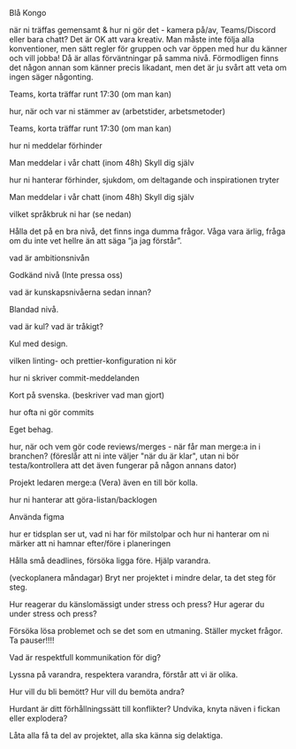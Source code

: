 Blå Kongo 

 

när ni träffas gemensamt & hur ni gör det - kamera på/av, Teams/Discord eller bara chatt? Det är OK att vara kreativ. Man måste inte följa alla konventioner, men sätt regler för gruppen och var öppen med hur du känner och vill jobba! Då är allas förväntningar på samma nivå. Förmodligen finns det någon annan som känner precis likadant, men det är ju svårt att veta om ingen säger någonting. 

 

Teams, korta träffar runt 17:30 (om man kan)  

 

hur, när och var ni stämmer av (arbetstider, arbetsmetoder) 

 

Teams, korta träffar runt 17:30 (om man kan)  

 

hur ni meddelar förhinder 

 

Man meddelar i vår chatt (inom 48h) Skyll dig själv 

 

hur ni hanterar förhinder, sjukdom, om deltagande och inspirationen tryter 

 

Man meddelar i vår chatt (inom 48h) Skyll dig själv 

 

vilket språkbruk ni har (se nedan) 

 

Hålla det på en bra nivå, det finns inga dumma frågor. Våga vara ärlig, fråga om du inte vet hellre än att säga ”ja jag förstår”.  

vad är ambitionsnivån 

 

Godkänd nivå (Inte pressa oss)  

 

vad är kunskapsnivåerna sedan innan? 

 

Blandad nivå. 

 

vad är kul? vad är tråkigt? 

 

Kul med design. 

 

vilken linting- och prettier-konfiguration ni kör 

 

 

hur ni skriver commit-meddelanden 

 

Kort på svenska. (beskriver vad man gjort) 

hur ofta ni gör commits 

 

Eget behag. 

hur, när och vem gör code reviews/merges - när får man merge:a in i branchen? (föreslår att ni inte väljer "när du är klar", utan ni bör testa/kontrollera att det även fungerar på någon annans dator) 

 

Projekt ledaren merge:a (Vera) även en till bör kolla.  

hur ni hanterar att göra-listan/backlogen 

 

Använda figma 

 

hur er tidsplan ser ut, vad ni har för milstolpar och hur ni hanterar om ni märker att ni hamnar efter/före i planeringen 

 

Hålla små deadlines, försöka ligga före. Hjälp varandra.  

(veckoplanera måndagar) Bryt ner projektet i mindre delar, ta det steg för steg.  

 

Hur reagerar du känslomässigt under stress och press? Hur agerar du under stress och press? 

 

Försöka lösa problemet och se det som en utmaning. Ställer mycket frågor. Ta pauser!!!!  

 

Vad är respektfull kommunikation för dig? 

 

Lyssna på varandra, respektera varandra, förstår att vi är olika.  

 

Hur vill du bli bemött? Hur vill du bemöta andra? 

 

 

Hurdant är ditt förhållningssätt till konflikter? Undvika, knyta näven i fickan eller explodera? 

 

Låta alla få ta del av projektet, alla ska känna sig delaktiga.  
